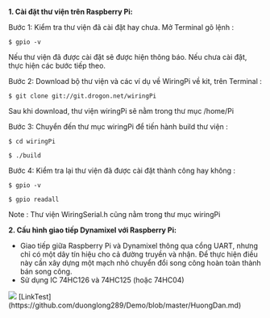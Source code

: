 **1. Cài đặt thư viện trên Raspberry Pi:**

Bước 1: Kiểm tra thư viện đã cài đặt hay chưa. Mở Terminal gõ lệnh :

	$ gpio -v

Nếu thư viện đã được cài đặt sẽ được hiện thông báo. Nếu chưa cài đặt, thực hiện các bước tiếp theo.

Bước 2: Download bộ thư viện và các ví dụ về WiringPi về kit, trên Terminal :

	$ git clone git://git.drogon.net/wiringPi

Sau khi download, thư viện wiringPi sẽ nằm trong thư mục /home/Pi

Bước 3: Chuyển đến thư mục wiringPi để tiến hành build thư viện :

	$ cd wiringPi

	$ ./build

Bước 4: Kiểm tra lại thư viện đã được cài đặt thành công hay không :

	$ gpio -v
	
	$ gpio readall

Note : Thư viện WiringSerial.h cũng nằm trong thư mục wiringPi

**2. Cấu hình giao tiếp Dynamixel với Raspberry Pi:**
- Giao tiếp giữa Raspberry Pi và Dynamixel thông qua cổng UART, nhưng chỉ có một dây tín hiệu cho cả đường truyền và nhận.
Để thực hiện điều này cần xây dựng một mạch nhỏ chuyển đổi song công hoàn toàn thành bán song công.
- Sử dụng IC 74HC126 và 74HC125 (hoặc 74HC04)
<img src="https://i.imgur.com/7RktWcv.jpg">
[LinkTest](https://github.com/duonglong289/Demo/blob/master/HuongDan.md)
